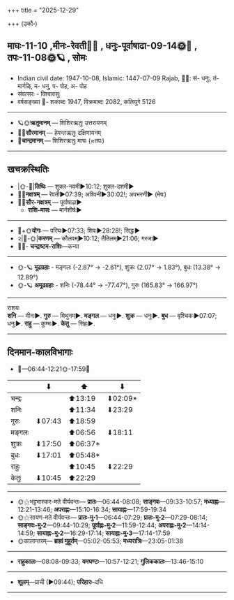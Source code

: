 +++
title = "2025-12-29"

+++
(उकौ॰)
## माघः-11-10  ,मीनः-रेवती🌛🌌  ,  धनुः-पूर्वाषाढा-09-14🌞🌌  ,  तपः-11-08🌞🪐  , सोमः
- Indian civil date: 1947-10-08, Islamic: 1447-07-09 Rajab, 🌌🌞: सं- धनुः, तं- मार्गऴि, म- धनु, प- पोह, अ- पोह
- संवत्सरः - विश्वावसुः
- वर्षसङ्ख्या 🌛- शकाब्दः 1947, विक्रमाब्दः 2082, कलियुगे 5126
___________________
- 🪐🌞**ऋतुमानम्** — शिशिरऋतुः उत्तरायणम्
- 🌌🌞**सौरमानम्** — हेमन्तऋतुः दक्षिणायनम्
- 🌛**चान्द्रमानम्** — शिशिरऋतुः माघः (≈तपः)
___________________


## खचक्रस्थितिः
- |🌞-🌛|**तिथिः** — शुक्ल-नवमी►10:12; शुक्ल-दशमी►  
- 🌌🌛**नक्षत्रम्** — रेवती►07:39; अश्विनी►30:02!; अपभरणी► (मेषः)  
- 🌌🌞**सौर-नक्षत्रम्** — पूर्वाषाढा►  
  - **राशि-मासः** — मार्गशीर्षः► 
___________________
- 🌛+🌞**योगः** — परिघः►07:33; शिवः►28:28!; सिद्धः►  
- २|🌛-🌞|**करणम्** — कौलवम्►10:12; तैतिलम्►21:06; गरजा►  
- 🌌🌛- **चन्द्राष्टम-राशिः**—कन्या  
___________________
- 🌞-🪐 **मूढग्रहाः** - मङ्गलः (-2.87° → -2.61°), शुक्रः (2.07° → 1.83°), बुधः (13.38° → 12.89°)
- 🌞-🪐 **अमूढग्रहाः** - शनिः (-78.44° → -77.47°), गुरुः (165.83° → 166.97°)
___________________
राशयः  
**शनि** — मीनः►. **गुरु** — मिथुनम्►. **मङ्गल** — धनुः►. **शुक्र** — धनुः►. **बुध** — वृश्चिकः►07:07; धनुः►. **राहु** — कुम्भः►. **केतु** — सिंहः►. 
___________________


## दिनमान-कालविभागाः
- 🌅—06:44-12:21🌞-17:59🌇  

|      |⬇     |⬆     |⬇     |
|------|-----|-----|------|
|चन्द्रः|     |⬆13:19 |⬇02:09*|
|शनिः   |     |⬆11:34 |⬇23:29 |
|गुरुः  |⬇07:43 |⬆18:59 |     |
|मङ्गलः |     |⬆06:56 |⬇18:11 |
|शुक्रः |⬇17:50 |⬆06:37*|     |
|बुधः   |⬇17:01 |⬆05:48*|     |
|राहुः  |     |⬆10:45 |⬇22:29 |
|केतुः  |⬇10:45 |⬆22:29 |     |
___________________
- 🌞⚝भट्टभास्कर-मते वीर्यवन्तः— **प्रातः**—06:44-08:08; **साङ्गवः**—09:33-10:57; **मध्याह्नः**—12:21-13:46; **अपराह्णः**—15:10-16:34; **सायाह्नः**—17:59-19:34  
- 🌞⚝सायण-मते वीर्यवन्तः— **प्रातः-मु॰1**—06:44-07:29; **प्रातः-मु॰2**—07:29-08:14; **साङ्गवः-मु॰2**—09:44-10:29; **पूर्वाह्णः-मु॰2**—11:59-12:44; **अपराह्णः-मु॰2**—14:14-14:59; **सायाह्नः-मु॰2**—16:29-17:14; **सायाह्नः-मु॰3**—17:14-17:59  
- 🌞कालान्तरम्— **ब्राह्मं मुहूर्तम्**—05:02-05:53; **मध्यरात्रिः**—23:05-01:38  
___________________
- **राहुकालः**—08:08-09:33; **यमघण्टः**—10:57-12:21; **गुलिककालः**—13:46-15:10  
___________________
- **शूलम्**—प्राची (►09:44); **परिहारः**–दधि  
___________________
